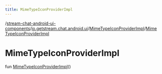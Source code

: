 ```yaml
---
title: MimeTypeIconProviderImpl
---
```

/[stream-chat-android-ui-components](../../index.md)/[io.getstream.chat.android.ui](../index.md)/[MimeTypeIconProviderImpl](index.md)/[MimeTypeIconProviderImpl](MimeTypeIconProviderImpl.md)  
  
  
  
# MimeTypeIconProviderImpl  
fun [MimeTypeIconProviderImpl](MimeTypeIconProviderImpl.md)()
